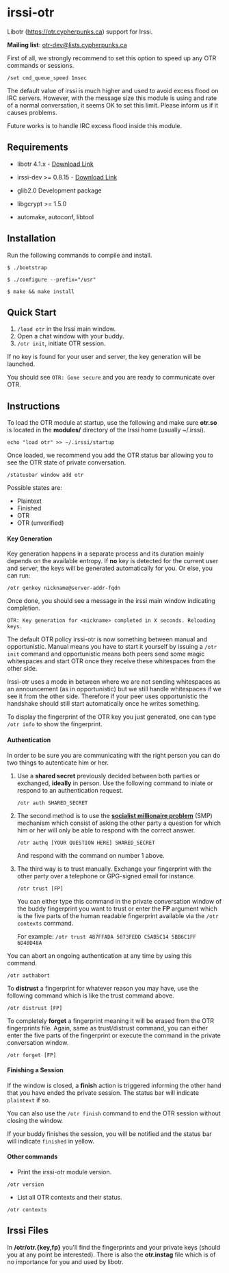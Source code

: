 irssi-otr
=========

Libotr (https://otr.cypherpunks.ca) support for Irssi.

**Mailing list**: otr-dev@lists.cypherpunks.ca

First of all, we strongly recommend to set this option to speed up any OTR
commands or sessions.

`/set cmd_queue_speed 1msec`

The default value of irssi is much higher and used to avoid excess flood on IRC
servers. However, with the message size this module is using and rate of a
normal conversation, it seems OK to set this limit. Please inform us if it
causes problems.

Future works is to handle IRC excess flood inside this module.

Requirements
---------

* libotr 4.1.x - [Download
  Link](https://otr.cypherpunks.ca/index.php#downloads)

* irssi-dev >= 0.8.15 - [Download Link](http://www.irssi.org/download)

* glib2.0 Development package

* libgcrypt >= 1.5.0

* automake, autoconf, libtool

Installation
---------

Run the following commands to compile and install.

`$ ./bootstrap`

`$ ./configure --prefix="/usr"`

`$ make && make install`

Quick Start
---------

1. `/load otr` in the Irssi main window.
2. Open a chat window with your buddy.
3. `/otr init`, initiate OTR session.

If no key is found for your user and server, the key generation will be
launched.

You should see `OTR: Gone secure` and you are ready to communicate over OTR.

Instructions
---------

To load the OTR module at startup, use the following and make sure
**otr.so** is located in the **modules/** directory of the Irssi home
(usually ~/.irssi).

`echo "load otr" >> ~/.irssi/startup`

Once loaded, we recommend you add the OTR status bar allowing you to see the
OTR state of private conversation.

`/statusbar window add otr`

Possible states are:

* Plaintext
* Finished
* OTR
* OTR (unverified)

#### Key Generation ####

Key generation happens in a separate process and its duration mainly depends
on the available entropy. If **no** key is detected for the current user and server,
the keys will be generated automatically for you. Or else, you can run:

`/otr genkey nickname@server-addr-fqdn`

Once done, you should see a message in the irssi main window indicating
completion.

`OTR: Key generation for <nickname> completed in X seconds. Reloading keys.`

The default OTR policy irssi-otr is now something between manual and
opportunistic. Manual means you have to start it yourself by issuing a `/otr
init` command and opportunistic means both peers send some magic whitespaces
and start OTR once they receive these whitespaces from the other side.

Irssi-otr uses a mode in between where we are not sending whitespaces as an
announcement (as in opportunistic) but we still handle whitespaces if we see it
from the other side. Therefore if your peer uses opportunistic the handshake
should still start automatically once he writes something.

To display the fingerprint of the OTR key you just generated, one can type `/otr info` to show the fingerprint.

#### Authentication ####

In order to be sure you are communicating with the right person you can do two
things to autenticate him or her.

1. Use a **shared secret** previously decided between both parties or
   exchanged, **ideally** in person. Use the following command to iniate
   or respond to an authentication request.

   `/otr auth SHARED_SECRET`

2. The second method is to use the **[socialist millionaire
   problem](https://en.wikipedia.org/wiki/Socialist_millionaire)** (SMP)
   mechanism which consist of asking the other party a question for which him
   or her will only be able to respond with the correct answer.

   `/otr authq [YOUR QUESTION HERE] SHARED_SECRET`

   And respond with the command on number 1 above.

3. The third way is to trust manually. Exchange your fingerprint with the other
   party over a telephone or GPG-signed email for instance.

   `/otr trust [FP]`

   You can either type this command in the private conversation window of the
   buddy fingerprint you want to trust or enter the **FP** argument which is
   the five parts of the human readable fingerprint available via the `/otr
   contexts` command.

   For example: `/otr trust 487FFADA 5073FEDD C5AB5C14 5BB6C1FF 6D40D48A`

You can abort an ongoing authentication at any time by using this command.

`/otr authabort`

To **distrust** a fingerprint for whatever reason you may have, use the
following command which is like the trust command above.

`/otr distrust [FP]`

To completely **forget** a fingerprint meaning it will be erased from the OTR
fingerprints file. Again, same as trust/distrust command, you can either enter
the five parts of the fingerprint or execute the command in the private
conversation window.

`/otr forget [FP]`

#### Finishing a Session ####

If the window is closed, a **finish** action is triggered informing the other
hand that you have ended the private session. The status bar will indicate
`plaintext` if so.

You can also use the `/otr finish` command to end the OTR session without
closing the window.

If your buddy finishes the session, you will be notified and the status bar
will indicate `finished` in yellow.

#### Other commands ####

* Print the irssi-otr module version.

`/otr version`

* List all OTR contexts and their status.

`/otr contexts`

Irssi Files
---------

In **<irssi-dir>/otr/otr.{key,fp}** you'll find the fingerprints and your
private keys (should you at any point be interested). There is also the
**otr.instag** file which is of no importance for you and used by libotr.

